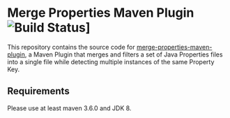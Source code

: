 # Merge Properties Maven Plugin ![Build Status](https://github.com/polagoab/merge-properties-maven-plugin/actions/workflows/build.yml/badge.svg?branch=master)]

This repository contains the source code for 
[merge-properties-maven-plugin](http://www.polago.org/merge-properties-maven-plugin), 
a Maven Plugin that merges and filters a set of Java Properties files into 
a single file while detecting multiple instances of the same Property Key.

## Requirements
Please use at least maven 3.6.0 and JDK 8.
